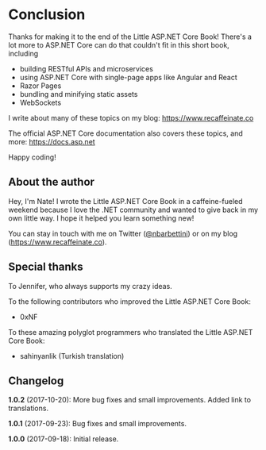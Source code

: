 # Conclusion

Thanks for making it to the end of the Little ASP.NET Core Book! There's a lot more to ASP.NET Core can do that couldn't fit in this short book, including

* building RESTful APIs and microservices
* using ASP.NET Core with single-page apps like Angular and React
* Razor Pages
* bundling and minifying static assets
* WebSockets

I write about many of these topics on my blog: https://www.recaffeinate.co

The official ASP.NET Core documentation also covers these topics, and more: https://docs.asp.net

Happy coding!

## About the author

Hey, I'm Nate! I wrote the Little ASP.NET Core Book in a caffeine-fueled weekend because I love the .NET community and wanted to give back in my own little way. I hope it helped you learn something new!

You can stay in touch with me on Twitter ([@nbarbettini](https://twitter.com/nbarbettini)) or on my blog (https://www.recaffeinate.co).

## Special thanks

To Jennifer, who always supports my crazy ideas.

To the following contributors who improved the Little ASP.NET Core Book:

* 0xNF

To these amazing polyglot programmers who translated the Little ASP.NET Core Book:

* sahinyanlik (Turkish translation)

## Changelog

**1.0.2** (2017-10-20): More bug fixes and small improvements. Added link to translations.

**1.0.1** (2017-09-23): Bug fixes and small improvements.

**1.0.0** (2017-09-18): Initial release.
